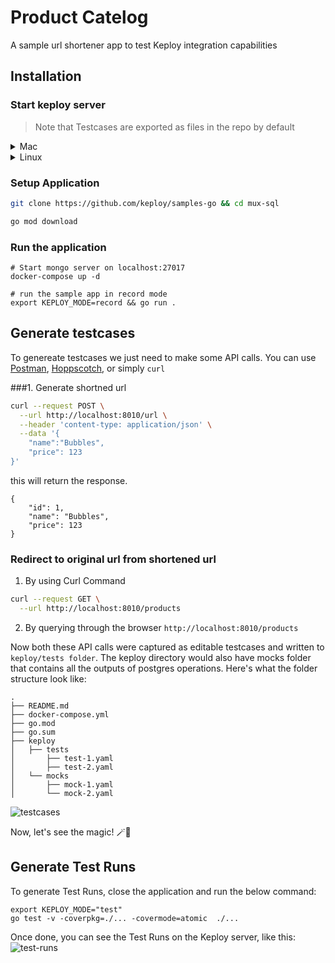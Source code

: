 # Product Catelog
A sample url shortener app to test Keploy integration capabilities

## Installation
### Start keploy server
> Note that Testcases are exported as files in the repo by default

<details>
<summary>Mac</summary>

```shell
curl --silent --location "https://github.com/keploy/keploy/releases/latest/download/keploy_darwin_all.tar.gz" | tar xz -C /tmp

sudo mv /tmp/keploy /usr/local/bin

# start keploy with default settings
keploy
```

</details>

<details>
<summary>Linux</summary>

```shell
curl --silent --location "https://github.com/keploy/keploy/releases/latest/download/keploy_linux_amd64.tar.gz" | tar xz -C /tmp

sudo mv /tmp/keploy /usr/local/bin 

# start keploy with default settings
keploy
```

</details>


### Setup Application
```bash
git clone https://github.com/keploy/samples-go && cd mux-sql

go mod download
```

### Run the application
```shell
# Start mongo server on localhost:27017
docker-compose up -d

# run the sample app in record mode
export KEPLOY_MODE=record && go run .

```

## Generate testcases

To genereate testcases we just need to make some API calls. You can use [Postman](https://www.postman.com/), [Hoppscotch](https://hoppscotch.io/), or simply `curl`

###1. Generate shortned url

```bash
curl --request POST \
  --url http://localhost:8010/url \
  --header 'content-type: application/json' \
  --data '{
    "name":"Bubbles", 
    "price": 123
}'
```
this will return the response. 
```
{
    "id": 1,
    "name": "Bubbles",
    "price": 123
}
```

### Redirect to original url from shortened url
1. By using Curl Command
```bash
curl --request GET \
  --url http://localhost:8010/products
```

2. By querying through the browser `http://localhost:8010/products`

Now both these API calls were captured as editable testcases and written to ``keploy/tests folder``. The keploy directory would also have mocks folder that contains all the outputs of postgres operations. Here's what the folder structure look like:

```
.
├── README.md
├── docker-compose.yml
├── go.mod
├── go.sum
├── keploy
│   ├── tests
│       ├── test-1.yaml
│       ├── test-2.yaml
│   └── mocks
│       ├── mock-1.yaml
│       └── mock-2.yaml

```

![testcases](assets/testcases.png)


Now, let's see the magic! 🪄💫

## Generate Test Runs

To generate Test Runs, close the application and run the below command:
```
export KEPLOY_MODE="test"
go test -v -coverpkg=./... -covermode=atomic  ./...
```

Once done, you can see the Test Runs on the Keploy server, like this:
![test-runs](assets/testrun.png)



